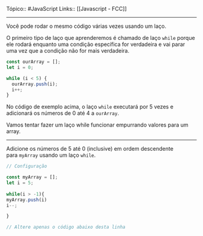 Tópico::  #JavaScript 
Links:: [[Javascript - FCC]]

---
Você pode rodar o mesmo código várias vezes usando um laço.

O primeiro tipo de laço que aprenderemos é chamado de laço `while` porque ele rodará enquanto uma condição específica for verdadeira e vai parar uma vez que a condição não for mais verdadeira.

```js
const ourArray = [];
let i = 0;

while (i < 5) {
  ourArray.push(i);
  i++;
}
```

No código de exemplo acima, o laço `while` executará por 5 vezes e adicionará os números de 0 até 4 a `ourArray`.

Vamos tentar fazer um laço while funcionar empurrando valores para um array.

---

Adicione os números de 5 até 0 (inclusive) em ordem descendente para `myArray` usando um laço `while`.

```js
// Configuração

const myArray = [];
let i = 5;
  
while(i > -1){
myArray.push(i)
i--;

}

// Altere apenas o código abaixo desta linha
```